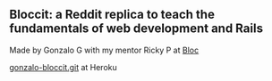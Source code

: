 ## Bloccit: a Reddit replica to teach the fundamentals of web development and Rails

Made by Gonzalo G with my mentor Ricky P at [Bloc](http://bloc.io)

[gonzalo-bloccit.git](https://gonzalo-bloccit.herokuapp.com/) at Heroku